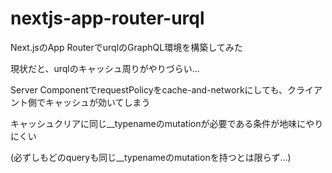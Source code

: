 # nextjs-app-router-urql
Next.jsのApp RouterでurqlのGraphQL環境を構築してみた

現状だと、urqlのキャッシュ周りがやりづらい...

Server ComponentでrequestPolicyをcache-and-networkにしても、クライアント側でキャッシュが効いてしまう

キャッシュクリアに同じ__typenameのmutationが必要である条件が地味にやりにくい

(必ずしもどのqueryも同じ__typenameのmutationを持つとは限らず...)
